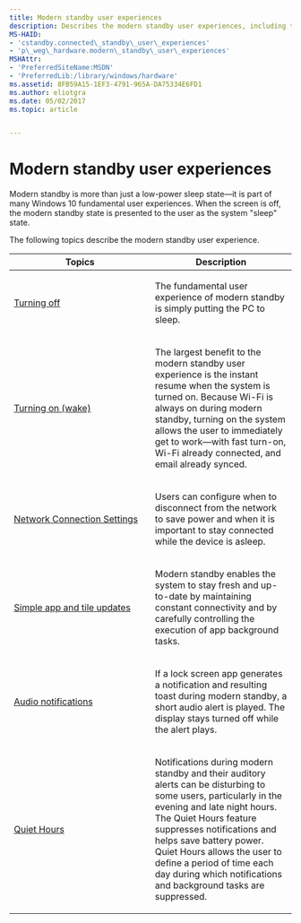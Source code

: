 ```yaml
---
title: Modern standby user experiences
description: Describes the modern standby user experiences, including turning off, turning on (wake), simple app and tile updates, audio notifications, and quiet hours.
MS-HAID:
- 'cstandby.connected\_standby\_user\_experiences'
- 'p\_weg\_hardware.modern\_standby\_user\_experiences'
MSHAttr:
- 'PreferredSiteName:MSDN'
- 'PreferredLib:/library/windows/hardware'
ms.assetid: 8FB59A15-1EF3-4791-965A-DA75334E6FD1
ms.author: eliotgra
ms.date: 05/02/2017
ms.topic: article


---
```


# Modern standby user experiences


Modern standby is more than just a low-power sleep state—it is part of many Windows 10 fundamental user experiences. When the screen is off, the modern standby state is presented to the user as the system "sleep" state.

The following topics describe the modern standby user experience.

<table>
<colgroup>
<col width="50%" />
<col width="50%" />
</colgroup>
<thead>
<tr class="header">
<th>Topics</th>
<th>Description</th>
</tr>
</thead>
<tbody>
<tr class="odd">
<td><p><a href="turning-off.md" data-raw-source="[Turning off](turning-off.md)">Turning off</a></p></td>
<td><p>The fundamental user experience of modern standby is simply putting the PC to sleep.</p></td>
</tr>
<tr class="even">
<td><p><a href="turning-on--wake-.md" data-raw-source="[Turning on (wake)](turning-on--wake-.md)">Turning on (wake)</a></p></td>
<td><p>The largest benefit to the modern standby user experience is the instant resume when the system is turned on. Because Wi-Fi is always on during modern standby, turning on the system allows the user to immediately get to work—with fast turn-on, Wi-Fi already connected, and email already synced.</p></td>
</tr>
<tr>
<td><p><a href="network-connection-settings.md" data-raw-source="[Network Connection Settings](network-connection-settings.md)">Network Connection Settings</a></p></td>
<td><p>Users can configure when to disconnect from the network to save power and when it is important to stay connected while the device is asleep.</p></td>
</tr>
<tr class="odd">
<td><p><a href="simple-app-and-tile-updates.md" data-raw-source="[Simple app and tile updates](simple-app-and-tile-updates.md)">Simple app and tile updates</a></p></td>
<td><p>Modern standby enables the system to stay fresh and up-to-date by maintaining constant connectivity and by carefully controlling the execution of app background tasks.</p></td>
</tr>
<tr class="even">
<td><p><a href="audio-notifications.md" data-raw-source="[Audio notifications](audio-notifications.md)">Audio notifications</a></p></td>
<td><p>If a lock screen app generates a notification and resulting toast during modern standby, a short audio alert is played. The display stays turned off while the alert plays.</p></td>
</tr>
<tr class="odd">
<td><p><a href="quiet-hours.md" data-raw-source="[Quiet Hours](quiet-hours.md)">Quiet Hours</a></p></td>
<td><p>Notifications during modern standby and their auditory alerts can be disturbing to some users, particularly in the evening and late night hours. The Quiet Hours feature suppresses notifications and helps save battery power. Quiet Hours allows the user to define a period of time each day during which notifications and background tasks are suppressed.</p></td>
</tr>
</tbody>
</table>

 

 

 






